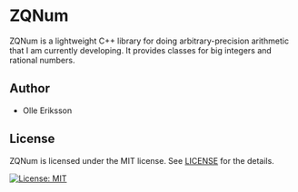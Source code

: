 # ZQNum

ZQNum is a lightweight C++ library for doing arbitrary-precision arithmetic that I am currently developing. It provides classes for big integers and rational numbers.

## Author

* Olle Eriksson

## License

ZQNum is licensed under the MIT license. See [LICENSE](LICENSE) for the details.

[![License: MIT](https://img.shields.io/badge/License-MIT-yellow.svg)](https://opensource.org/licenses/MIT)
